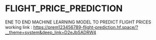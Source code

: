 # FLIGHT_PRICE_PREDICTION
ENE TO END MACHINE LEARNING MODEL TO PREDICT FLIGHT PRICES 
working link : https://prem123456789-flight-prediction.hf.space/?__theme=system&deep_link=D2eJbSADRW4
